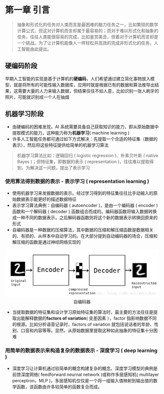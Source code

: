# 第一章 引言

> 抽象和形式化的任务对人类而言是最困难的脑力任务之一，比如繁琐的数学计算公式，但这对计算机而言却属于最容易的；而对于难以形式化和抽象的任务，往往人类能很容易的完成，比如鉴赏美丑，但着对于计算机而言却是一个挑战。为了让计算机能像人一样轻松并高效的完成非形式化的任务，人工智能由此提出。

## 硬编码阶段

早期人工智能的实现是基于计算机的**硬编码**，人们希望通过建立简化事物放入模型，就是将所有的可能性输入数据库，应用时就是根据已有的数据和算法推导出结果，这需要大量的人力来输入数据，但结果往往不如人意，比如识别一张人刷牙的照片，可能就识别成一个人在抽烟

## 机器学习阶段

* 由硬编码的困难发现，AI 系统需要具备自己获取知识的能力，即从原始数据中提取模式的能力，这种能力称为**机器学习**( machine learning )
* 许多人工智能任务都可通过如下方式解决：先提取一个合适的特征集（数据的表示），然后将这些特征提供给简单的机器学习算法
> 机器学习算法比如：逻辑回归 ( logistic regression )、朴素贝叶斯 ( native Bayes )；但特征集，即数据的表示 ( representation )，往往难以提取得到，为解决这一问题，提出了表示学习

### 使用算法得到数据的表示 - 表示学习 ( representation learning )

* 使用机器学习来发掘数据的表示。经过学习得到的特征集往往比手动输入的原始数据表示能更好的描述数据特征
* 表示学习算法典例：自编码器 ( autoencoder )，是由一个编码器 ( encoder ) 函数和一个解码器 ( decoder ) 函数组合而成的。编码器函数将输入数据转换成一种不同的数据表示，之后解码器函数则将这个新的数据表示转换回原来的形式
* 自编码器是一种数据的压缩算法，其中数据的压缩和解压缩函数是数据相关的、有损的、从样本中自动学习的。在大部分提到自动编码器的场合，压缩和解压缩的函数是通过神经网络实现的

<div align=center>
  <img src="./images/自编码器.jpeg" /><br/>自编码器
</div>

* 当提取数据的特征集和设计学习原始特征集的算法时，最主要的方法往往是提取出能解释数据的**factors of variation**( 变差因素 ），factor 指影响数据不同的根源。比如分析语音记录时，factors of variation 就包括说话者的年龄、性别、口音和内容等等。显然，从原始数据里提取这种如此抽象的特征集十分困难

### 用简单的数据表示来构造复杂的数据表示 - 深度学习 ( deep learning )

* 深度学习让计算机通过较简单的概念构建复杂的概念。深度学习模型的典例是前馈深度网络( feedforward neurnal network )或称作多层感知机( multilayer perceptron，MLP )，多层感知机仅仅是一个将一组输入值映射到输出值的数学函数，该函数由许多较简单的函数复合而成。
